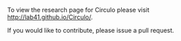 To view the research page for Circulo please visit http://lab41.github.io/Circulo/.


If you would like to contribute, please issue a pull request.
